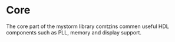 # Core

The core part of the mystorm library comtzins commen useful HDL components such as PLL, memory and display support.
